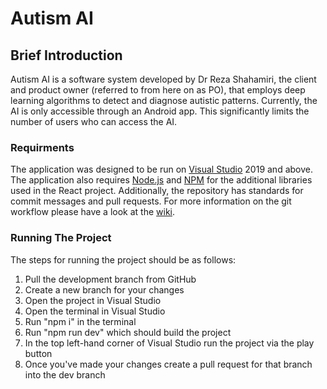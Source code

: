 # Autism AI 

## Brief Introduction
Autism AI is a software system developed by Dr Reza Shahamiri, the client and product owner (referred to from here on as PO), that employs deep learning algorithms to detect and diagnose autistic patterns. Currently, the AI is only accessible through an Android app. This significantly limits the number of users who can access the AI.


### Requirments 

The application was designed to be run on [Visual Studio](https://visualstudio.microsoft.com/) 2019 and above. The application also requires [Node.js](https://nodejs.org/en/) and [NPM](https://www.npmjs.com/) for the additional libraries used in the React project. Additionally, the repository has standards for commit messages and pull requests. For more information on the git workflow please have a look at the [wiki](https://github.com/WaiHaiDere/AutismAI-WEB/wiki).


### Running The Project 

The steps for running the project should be as follows:
1. Pull the development branch from GitHub
2. Create a new branch for your changes
3. Open the project in Visual Studio
4. Open the terminal in Visual Studio
5. Run "npm i" in the terminal 
6. Run "npm run dev" which should build the project
7. In the top left-hand corner of Visual Studio run the project via the play button
8. Once you've made your changes create a pull request for that branch into the dev branch 
